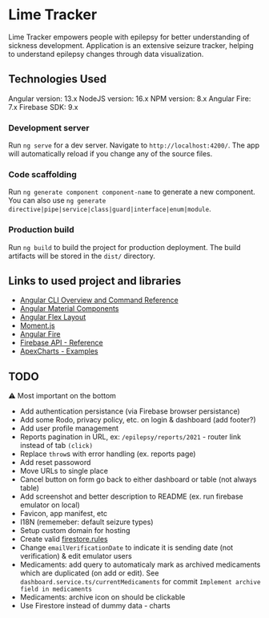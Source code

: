# Lime Tracker

Lime Tracker empowers people with epilepsy for better understanding of sickness development.
Application is an extensive seizure tracker, helping to understand epilepsy changes through data visualization.

## Technologies Used

Angular version: 13.x
NodeJS version: 16.x
NPM version: 8.x
Angular Fire: 7.x
Firebase SDK: 9.x

### Development server

Run `ng serve` for a dev server. Navigate to `http://localhost:4200/`. The app will automatically reload if you change any of the source files.

### Code scaffolding

Run `ng generate component component-name` to generate a new component. You can also use `ng generate directive|pipe|service|class|guard|interface|enum|module`.

### Production build

Run `ng build` to build the project for production deployment. The build artifacts will be stored in the `dist/` directory.

## Links to used project and libraries

- [Angular CLI Overview and Command Reference](https://angular.io/cli)
- [Angular Material Components](https://material.angular.io/components/categories)
- [Angular Flex Layout](https://github.com/angular/flex-layout)
- [Moment.js](https://momentjs.com/)
- [Angular Fire](https://github.com/angular/angularfire)
- [Firebase API - Reference](https://firebase.google.com/docs/reference/js)
- [ApexCharts - Examples](https://apexcharts.com/angular-chart-demos/)

## TODO 

:warning: Most important on the bottom

- Add authentication persistance (via Firebase browser persistance)
- Add some Rodo, privacy policy, etc. on login & dashboard (add footer?)
- Add user profile management
- Reports pagination in URL, ex: `/epilepsy/reports/2021` - router link instead of tab `(click)`
- Replace `throw`s with error handling (ex. reports page)
- Add reset passoword
- Move URLs to single place
- Cancel button on form go back to either dashboard or table (not always table)
- Add screenshot and better description to README (ex. run firebase emulator on local)
- Favicon, app manifest, etc
- I18N (rememeber: default seizure types)
- Setup custom domain for hosting
- Create valid [firestore.rules](firestore.rules)
- Change `emailVerificationDate` to indicate it is sending date (not verification) & edit emulator users
- Medicaments: add query to automaticaly mark as archived medicaments which are duplicated (on add or edit). See `dashboard.service.ts/currentMedicaments` for commit `Implement archive field in medicaments`
- Medicaments: archive icon on should be clickable
- Use Firestore instead of dummy data - charts
